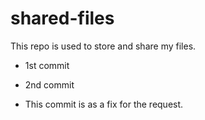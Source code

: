# shared-files
This repo is used to store and share my files.
- 1st commit
- 2nd commit

- This commit is as a fix for the request.
